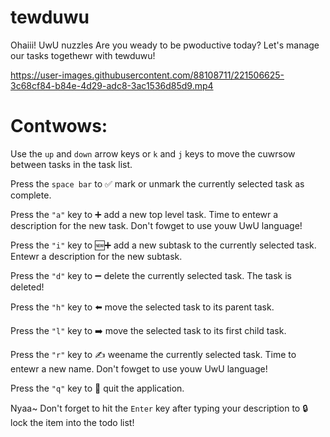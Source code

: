 # tewduwu

Ohaiii! UwU nuzzles Are you weady to be pwoductive today? Let's manage our tasks togethewr with tewduwu!



https://user-images.githubusercontent.com/88108711/221506625-3c68cf84-b84e-4d29-adc8-3ac1536d85d9.mp4


# Contwows:

Use the `up` and `down` arrow keys or `k` and `j` keys to move the cuwrsow between tasks in the task list.

Press the `space bar` to ✅ mark or unmark the currently selected task as complete.

Press the `"a"` key to ➕ add a new top level task. Time to entewr a description for the new task. Don't fowget to use youw UwU language!

Press the `"i"` key to 🆕➕ add a new subtask to the currently selected task. Entewr a description for the new subtask.

Press the `"d"` key to ➖ delete the currently selected task. The task is deleted!

Press the `"h"` key to ⬅️ move the selected task to its parent task.

Press the `"l"` key to ➡️ move the selected task to its first child task.

Press the `"r"` key to ✍️ weename the currently selected task. Time to entewr a new name. Don't fowget to use youw UwU language!

Press the `"q"` key to 🚪 quit the application.

Nyaa~ Don't forget to hit the `Enter` key after typing your description to 🔒 lock the item into the todo list!
